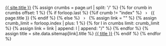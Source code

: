 <a class="breadcrumb-item link-dark text-decoration-none" href='{{ site.baseurl }}/'>{{ site.title }}</a>
{% assign crumbs = page.url | split: '/' %}
{% for crumb in crumbs offset: 1 %}
  {% if forloop.last %}
    {%if crumb != "index" %}
      <span>&nbsp;&nbsp;&rsaquo;&nbsp;&nbsp;</span>
        {{ page.title }}
    {% endif %}
  {% else %}
    <span>&nbsp;&nbsp;&rsaquo;&nbsp;&nbsp;</span>
    {% assign link = "" %}
    {% assign crumb_limit = forloop.index | plus: 1 %}
    {% for l in crumbs limit: crumb_limit %}
      {% assign link = link | append: l | append: "/" %}
    {% endfor %}
    {% assign title = site.data.sitemap[link].title %}
    <a class="breadcrumb-item link-dark text-decoration-none" href="{{ site.baseurl }}{{ link }}">{{ title }}</a>
  {% endif %}
{% endfor %}
